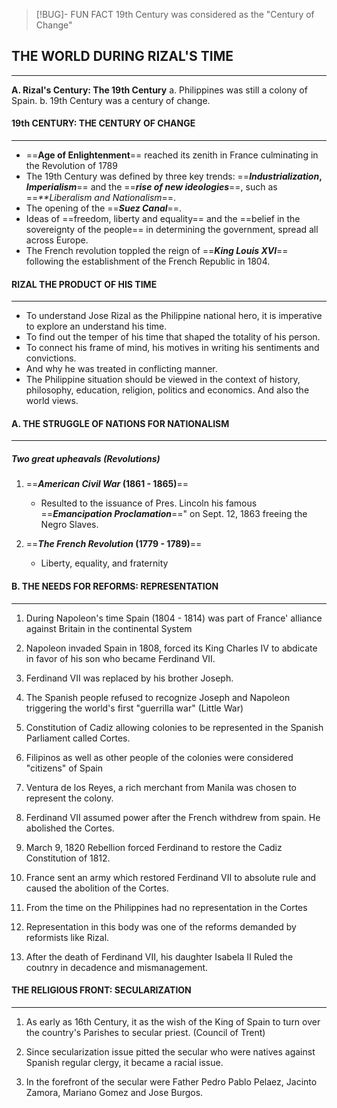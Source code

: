 > [!BUG]- FUN FACT
>  19th Century was considered as the "Century of Change"

## THE WORLD DURING RIZAL'S TIME
---
**A. Rizal's Century: The 19th Century**
	a. Philippines was still a colony of Spain.
	b. 19th Century was a century of change.

#### 19th CENTURY: THE CENTURY OF CHANGE
---
- ==**Age of Enlightenment**== reached its zenith in France culminating in the Revolution of 1789
- The 19th Century was defined by three key trends: ==**_Industrialization_, _Imperialism_**== and the ==_**rise of new ideologies**_==, such as ==_**Liberalism and Nationalism_==.
- The opening of the ==_**Suez Canal**_==.
- Ideas of ==freedom, liberty and equality== and the ==belief in the sovereignty of the people== in determining the government, spread all across Europe.
- The French revolution toppled the reign of ==_**King Louis XVI**_== following the establishment of the French Republic in 1804.

#### RIZAL THE PRODUCT OF HIS TIME
---
- To understand Jose Rizal as the Philippine national hero, it is imperative to explore an understand his time.
- To find out the temper of his time that shaped the totality of his person.
- To connect his frame of mind, his motives in writing his sentiments and convictions.
- And why he was treated in conflicting manner.
- The Philippine situation should be viewed in the context of history, philosophy, education, religion, politics and economics. And also the world views.

#### A. THE STRUGGLE OF NATIONS FOR NATIONALISM
---
##### Two great upheavals (Revolutions)

1. ==**_American Civil War_ (1861 - 1865)**==
	- Resulted to the issuance of Pres. Lincoln his famous ==_**Emancipation Proclamation**_==" on Sept. 12, 1863 freeing the Negro Slaves.

2. ==**_The French Revolution_ (1779 - 1789)**== 
	- Liberty, equality, and fraternity

#### B. THE NEEDS FOR REFORMS: REPRESENTATION
---
1. During Napoleon's time Spain (1804 - 1814) was part of France' alliance against Britain in the continental System

2. Napoleon invaded Spain in 1808, forced its King Charles IV to abdicate in favor of his son who became Ferdinand VII.

3. Ferdinand VII was replaced by his brother Joseph.

4. The Spanish people refused to recognize Joseph and Napoleon triggering the world's first "guerrilla war" (Little War)

5. Constitution of Cadiz allowing colonies to be represented in the Spanish Parliament called Cortes.

6. Filipinos as well as other people of the colonies were considered "citizens" of Spain

7. Ventura de los Reyes, a rich merchant from Manila was chosen to represent the colony.

8. Ferdinand VII assumed power after the French withdrew from spain. He abolished the Cortes.

9.  March 9, 1820 Rebellion forced Ferdinand to restore the Cadiz Constitution of 1812.

10. France sent an army which restored Ferdinand VII to absolute rule and caused the abolition of the Cortes.

11. From the time on the Philippines had no representation in the Cortes

12. Representation in this body was one of the reforms demanded by reformists like Rizal.
 
 13. After the death of Ferdinand VII, his daughter Isabela II Ruled the coutnry in decadence and mismanagement.

#### THE RELIGIOUS FRONT: SECULARIZATION
---
1. As early as 16th Century, it as the wish of the King of Spain to turn over the country's Parishes to secular priest. (Council of Trent)

2. Since secularization issue pitted the secular who were natives against Spanish regular clergy, it became a racial issue.

3. In the forefront of the secular were Father Pedro Pablo Pelaez, Jacinto Zamora, Mariano Gomez and Jose Burgos.
